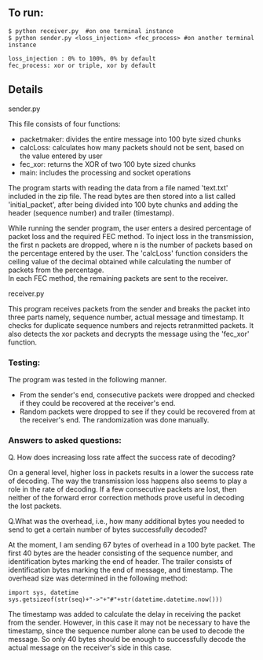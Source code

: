 ## To run:
```
$ python receiver.py  #on one terminal instance
$ python sender.py <loss_injection> <fec_process> #on another terminal instance

loss_injection : 0% to 100%, 0% by default
fec_process: xor or triple, xor by default
```
## Details

sender.py

This file consists of four functions:
* packetmaker: divides the entire message into 100 byte sized chunks
* calcLoss: calculates how many packets should not be sent, based on the value entered by user
* fec_xor: returns the XOR of two 100 byte sized chunks
* main: includes the processing and socket operations

The program starts with reading the data from a file named 'text.txt' included in the zip file. The read bytes are then stored into a list called 'initial_packet', after being divided into 100 byte chunks and adding the header (sequence number) and trailer (timestamp).

While running the sender program, the user enters a desired percentage of packet loss and the required FEC method. To inject loss in the transmission, the first n packets are dropped, where n is the number of packets based on the percentage entered by the user. The 'calcLoss' function considers the ceiling value of the decimal obtained while calculating the number of packets from the percentage.  
In each FEC method, the remaining packets are sent to the receiver.

receiver.py

This program receives packets from the sender and breaks the packet into three parts namely, sequence number, actual message and timestamp. It checks for duplicate sequence numbers and rejects retranmitted packets. It also detects the xor packets and decrypts the message using the 'fec_xor' function.


### Testing:

The program was tested in the following manner.

* From the sender's end, consecutive packets were dropped and checked if they could be recovered at the receiver's end.
* Random packets were dropped to see if they could be recovered from at the receiver's end. The randomization was done manually.


### Answers to asked questions:

Q. How does	increasing loss rate affect	the	success rate of decoding?

On a general level, higher loss in packets results in a lower the success rate of decoding. The way the transmission loss happens also seems to play a role in the rate of decoding. If a few consecutive packets are lost, then neither of the forward error correction methods prove useful in decoding the lost packets.

Q.What was the overhead, i.e., how many additional bytes you needed to send	to get a certain number of bytes	successfully decoded?

At the moment, I am sending 67 bytes of overhead in a 100 byte packet. The first 40 bytes are the header consisting of the sequence number, and identification bytes marking the end of header. The trailer consists of identification bytes marking the end of message, and timestamp. The overhead size was determined in the following method:

```
import sys, datetime
sys.getsizeof(str(seq)+"->"+"#"+str(datetime.datetime.now()))
```

The timestamp was added to calculate the delay in receiving the packet from the sender. However, in this case it may not be necessary to have the timestamp, since the sequence number alone can be used to decode the message. So only 40 bytes should be enough to successfully decode the actual message on the receiver's side in this case.
